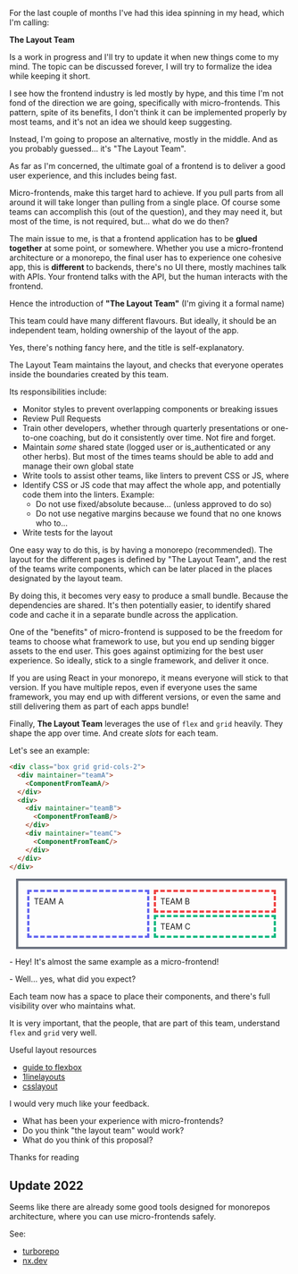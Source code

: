 <!--
.. title: The Layout Team
.. slug: the-layout-team
.. date: 2021-11-08 07:05:42 UTC
.. tags: architecture, javascript, html
.. category: frontend
.. link:
.. description: The Layout Team maintains the layout, and checks that everyone operates inside the boundaries created by this team
.. type: text
-->

For the last couple of months I've had this idea spinning in my head, which I'm
calling:

**The Layout Team**

Is a work in progress and I'll try to update it when new things come to my mind.
The topic can be discussed forever, I will try to formalize the idea while keeping
it short.

I see how the frontend industry is led mostly by hype, and this time I'm not fond of the
direction we are going, specifically with micro-frontends. This pattern,
spite of its benefits, I don't think it can be
implemented properly by most teams, and it's not an idea we should keep suggesting.

Instead, I'm going to propose an alternative, mostly in the middle.
And as you probably guessed... it's "The Layout Team".

As far as I'm concerned, the ultimate goal of a frontend is to deliver a good
user experience, and this includes being fast.

Micro-frontends, make this target hard to achieve.
If you pull parts from all around it will take longer than pulling from a single
place. Of course some teams can accomplish this (out of the question), and they may need it,
but most of the time, is not required, but... what do we do then?

The main issue to me, is that a frontend application has to be **glued together** at
some point, or somewhere. Whether you use a micro-frontend architecture or a monorepo, the final
user has to experience one cohesive app, this is **different** to backends, there's no UI there,
mostly machines talk with APIs. Your frontend talks with the API, but the human interacts with
the frontend.

Hence the introduction of **"The Layout Team"** (I'm giving it a formal name)

This team could have many different flavours.
But ideally, it should be an independent team, holding ownership of the layout of the app.

Yes, there's nothing fancy here, and the title is self-explanatory.

The Layout Team maintains the layout, and checks that everyone operates inside the
boundaries created by this team.

Its responsibilities include:

- Monitor styles to prevent overlapping components or breaking issues
- Review Pull Requests
- Train other developers, whether through quarterly presentations or one-to-one coaching, but
do it consistently over time. Not fire and forget.
- Maintain *some* shared state (logged user or is_authenticated or any other herbs).
But most of the times teams should be able to add and manage their own global state
- Write tools to assist other teams, like linters to prevent CSS or JS, where
- Identify CSS or JS code that may affect the whole app, and potentially code them
into the linters. Example:
    - Do not use fixed/absolute because... (unless approved to do so)
    - Do not use negative margins because we found that no one knows who to...
- Write tests for the layout

One easy way to do this, is by having a monorepo (recommended). The layout for the different pages
is defined by "The Layout Team", and the rest of the teams write components,
which can be later placed in the places designated by the layout team.

By doing this, it becomes very easy to produce a small bundle. Because the dependencies
are shared. It's then potentially easier, to identify shared code and cache it in a
separate bundle across the application.

One of the "benefits" of micro-frontend is supposed to be the freedom for teams to
choose what framework to use, but you end up sending bigger assets to the end user.
This goes against optimizing for the best user experience. So ideally, stick
to a single framework, and deliver it once.

If you are using React in your monorepo, it means everyone will stick to that
version. If you have multiple repos, even if everyone uses the same framework,
you may end up with different versions, or even the same and still delivering them
as part of each apps bundle!

Finally, **The Layout Team** leverages the use of `flex` and `grid` heavily.
They shape the app over time. And create *slots* for each team.

Let's see an example:

```html
<div class="box grid grid-cols-2">
  <div maintainer="teamA">
    <ComponentFromTeamA/>
  </div>
  <div>
    <div maintainer="teamB">
      <ComponentFromTeamB/>
    </div>
    <div maintainer="teamC">
      <ComponentFromTeamC/>
    </div>
  </div>
</div>
```

<style>
  .grid-cols-2 {
    grid-template-columns: repeat(2, minmax(0, 1fr));
  }
  .grid {
    display: grid;
  }
  .box {
    margin: 0.75rem;
    width: 90%;
    border-width: 4px;
    border-style: solid;
    --tw-border-opacity: 1;
    border-color: rgba(107, 114, 128, var(--tw-border-opacity));
    padding: 0.75rem;
  }
  .teamBox {
    margin: 0.25rem;
    border-width: 4px;
    border-style: dashed;
    padding: 0.5rem;
  }
  .border-indigo-500 {
    --tw-border-opacity: 1;
    border-color: rgba(99, 102, 241, var(--tw-border-opacity));
  }
  .border-red-500 {
    --tw-border-opacity: 1;
    border-color: rgba(239, 68, 68, var(--tw-border-opacity));
  }
  .border-green-500 {
    --tw-border-opacity: 1;
    border-color: rgba(16, 185, 129, var(--tw-border-opacity));
  }
</style>

<div class="box grid grid-cols-2">
  <div class="teamBox border-indigo-500" maintainer="teamA">TEAM A</div>
  <div>
    <div class="teamBox border-red-500" maintainer="teamB">TEAM B</div>
    <div class="teamBox border-green-500" maintainer="teamC">TEAM C</div>
  </div>
</div>

\- Hey! It's almost the same example as a micro-frontend!

\- Well... yes, what did you expect?

Each team now has a space to place their components, and there's full visibility
over who maintains what.

It is very important, that the people, that are part of this team,
understand `flex` and `grid` very well.


Useful layout resources

- [guide to flexbox](https://css-tricks.com/snippets/css/a-guide-to-flexbox/)
- [1linelayouts](http://1linelayouts.glitch.me/)
- [csslayout](https://csslayout.io/)

I would very much like your feedback.

- What has been your experience with micro-frontends?
- Do you think "the layout team" would work?
- What do you think of this proposal?

Thanks for reading

## Update 2022

Seems like there are already some good tools designed for monorepos architecture,
where you can use micro-frontends safely.

See:

- [turborepo](https://turborepo.org/)
- [nx.dev](https://nx.dev/)
